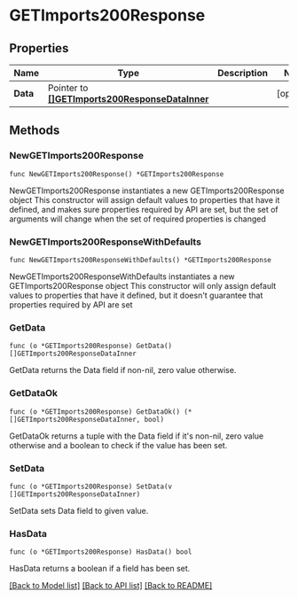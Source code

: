# GETImports200Response

## Properties

Name | Type | Description | Notes
------------ | ------------- | ------------- | -------------
**Data** | Pointer to [**[]GETImports200ResponseDataInner**](GETImports200ResponseDataInner.md) |  | [optional] 

## Methods

### NewGETImports200Response

`func NewGETImports200Response() *GETImports200Response`

NewGETImports200Response instantiates a new GETImports200Response object
This constructor will assign default values to properties that have it defined,
and makes sure properties required by API are set, but the set of arguments
will change when the set of required properties is changed

### NewGETImports200ResponseWithDefaults

`func NewGETImports200ResponseWithDefaults() *GETImports200Response`

NewGETImports200ResponseWithDefaults instantiates a new GETImports200Response object
This constructor will only assign default values to properties that have it defined,
but it doesn't guarantee that properties required by API are set

### GetData

`func (o *GETImports200Response) GetData() []GETImports200ResponseDataInner`

GetData returns the Data field if non-nil, zero value otherwise.

### GetDataOk

`func (o *GETImports200Response) GetDataOk() (*[]GETImports200ResponseDataInner, bool)`

GetDataOk returns a tuple with the Data field if it's non-nil, zero value otherwise
and a boolean to check if the value has been set.

### SetData

`func (o *GETImports200Response) SetData(v []GETImports200ResponseDataInner)`

SetData sets Data field to given value.

### HasData

`func (o *GETImports200Response) HasData() bool`

HasData returns a boolean if a field has been set.


[[Back to Model list]](../README.md#documentation-for-models) [[Back to API list]](../README.md#documentation-for-api-endpoints) [[Back to README]](../README.md)


